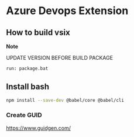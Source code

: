 # Azure Devops Extension


## How to build vsix

**Note**

UPDATE VERSION BEFORE BUILD PACKAGE

```bash
run: package.bat
```

## Install bash

```bash
npm install --save-dev @babel/core @babel/cli
```


### Create GUID

https://www.guidgen.com/